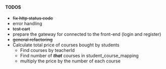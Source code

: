 #### TODOS

- ~~fix http status code~~
- error handling
- ~~test cart~~
- prepare the gateway for connected to the front-end 
(login and register)
- ~~general refactoring~~
- Calculate total price of courses bought by students
  - Find courses by teacherId
  - Find number of ***that*** courses in student_course_mapping
  - multiply the price by the number of each course